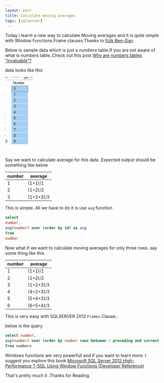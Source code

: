 ```yaml
---
layout: post
title: Calculate moving averages
tags: [sqlserver]
---
```


Today i learnt a new way to calculate Moving averages and it is quite simple with Window Functions Frame clauses.Thanks to [Itzik Ben-Gan](http://tsql.solidq.com/about/).

Below is sample data which is just a numbers table.If you are not aware of what is numbers table..Check out this post 
[Why are numbers tables “invaluable”?](https://dba.stackexchange.com/questions/11506/why-are-numbers-tables-invaluable)

data looks like this

<img  src="/img/numbers.PNG"/>

Say we want to calculate average for this data .Expected output should be something like below


|  number       |  average      |
| ------------- | ------------- |
| 1             | (1+1)/1       |
| 2             | (1+2)/2       |
| 3             | (1+2+3)/3     |

This is simple..All we have to do it is use `avg` function

``` sql
select   
number,  
avg(number) over (order by id) as avg  
from  
number  

``` 

Now what if we want to calculate moving averages for only three rows..say some thing like this

|  number       |  average      |
| ------------- | ------------- |
| 1             | (1+1)/1       |  
| 2             | (1+2)/2       |
| 3             | (1+2+3)/3     |
| 4             | (4+2+3)/3     |
| 5             | (5+4+3)/3     |
| 6             | (6+5+4)/3     |

This is very easy with SQLSERVER 2012 `Frames` Clause..

below is the query

``` sql
select number, 
avg(number) over (order by number rows between 2 preceding and current row ) as avgg
from numbers
``` 

Windows functions are very powerfull and if you want to learn more..I suggest you explore this book
[Microsoft SQL Server 2012 High-Performance T-SQL Using Window Functions (Developer Reference)](https://www.amazon.com/gp/product/0735658366/ref=s9_simh_gw_p14_d2_g14_i1?pf_rd_m=ATVPDKIKX0DER&pf_rd_s=center-2&pf_rd_r=0MJ2QGKQZXR9922BQYMH&pf_rd_t=101&pf_rd_p=470938631&pf_rd_i=507846)

That's pretty much it .Thanks for Reading.
